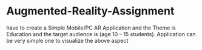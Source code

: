# Augmented-Reality-Assignment
have to create a Simple Mobile/PC AR Application and the Theme is Education and the  target audience is (age 10 – 15 students). Application can be very simple one to visualize the  above aspect
